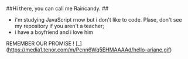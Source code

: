 ##Hi there, you can call me Raincandy. ##

- i'm studying JavaScript rnow but i don't like to code. Plase, don't see my repository if you aren't a teacher;
- i have a boyfriend and i love him


REMEMBER OUR PROMISE
! [_] (https://media1.tenor.com/m/Pcnn6Wq5EHMAAAAd/hello-ariane.gif)


